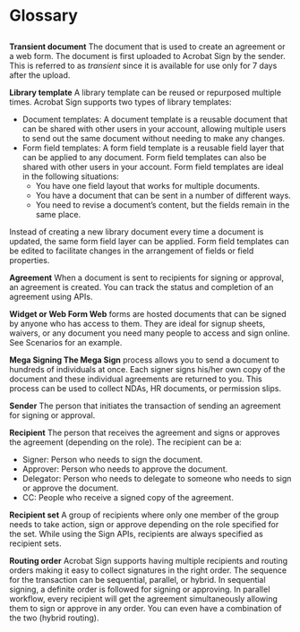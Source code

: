# Glossary

##

**Transient document** The document that is used to create an agreement or a web form. The document is first uploaded to Acrobat Sign by the sender. This is referred to as _transient_ since it is available for use only for 7 days after the upload.

**Library template** A library template can be reused or repurposed multiple times. Acrobat Sign supports two types of library templates:

- Document templates: A document template is a reusable document that can be shared with other users in your account, allowing multiple users to send out the same document without needing to make any changes.
- Form field templates: A form field template is a reusable field layer that can be applied to any document. Form field templates can also be shared with other users in your account. Form field templates are ideal in the following situations:
     - You have one field layout that works for multiple documents.
     - You have a document that can be sent in a number of different ways.
     - You need to revise a document&rsquo;s content, but the fields remain in the same place.

Instead of creating a new library document every time a document is updated, the same form field layer can be applied. Form field templates can be edited to facilitate changes in the arrangement of fields or field properties.

**Agreement** When a document is sent to recipients for signing or approval, an agreement is created. You can track the status and completion of an agreement using APIs.

**Widget or Web Form Web** forms are hosted documents that can be signed by anyone who has access to them. They are ideal for signup sheets, waivers, or any document you need many people to access and sign online. See Scenarios for an example.

**Mega Signing The Mega Sign** process allows you to send a document to hundreds of individuals at once. Each signer signs his/her own copy of the document and these individual agreements are returned to you. This process can be used to collect NDAs, HR documents, or permission slips.

**Sender** The person that initiates the transaction of sending an agreement for signing or approval.

**Recipient** The person that receives the agreement and signs or approves the agreement (depending on the role). The recipient can be a:

- Signer: Person who needs to sign the document.
- Approver: Person who needs to approve the document.
- Delegator: Person who needs to delegate to someone who needs to sign or approve the document.
- CC: People who receive a signed copy of the agreement.

**Recipient set** A group of recipients where only one member of the group needs to take action, sign or approve depending on the role specified for the set. While using the Sign APIs, recipients are always specified as recipient sets.

**Routing order** Acrobat Sign supports having multiple recipients and routing orders making it easy to collect signatures in the right order. The sequence for the transaction can be sequential, parallel, or hybrid. In sequential signing, a definite order is followed for signing or approving. In parallel workflow, every recipient will get the agreement simultaneously allowing them to sign or approve in any order. You can even have a combination of the two (hybrid routing).